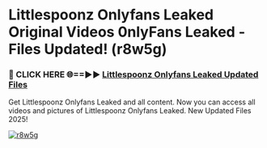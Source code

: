 # Littlespoonz Onlyfans Leaked Original Videos 0nlyFans Leaked - Files Updated! (r8w5g)

<h3>🔴 CLICK HERE 🌐==►► <a href="https://tinyurl.com/2wckxsce" rel="nofollow">Littlespoonz Onlyfans Leaked Updated Files</a></h3>

Get Littlespoonz Onlyfans Leaked and all content. Now you can access all videos and pictures of Littlespoonz Onlyfans Leaked. New Updated Files 2025!

[![r8w5g](https://i.imgur.com/AFduVYN.gif)](https://tinyurl.com/2wckxsce)
